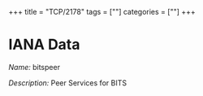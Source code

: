 +++
title = "TCP/2178"
tags = [""]
categories = [""]
+++

# IANA Data

_Name:_ bitspeer

_Description:_ Peer Services for BITS


